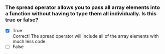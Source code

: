 ### The spread operator allows you to pass all array elements into a function without having to type them all individually. Is this true or false?

- [x] True <br>
      Correct! The spread operator will include all of the array elements with much less code.
- [ ] False
